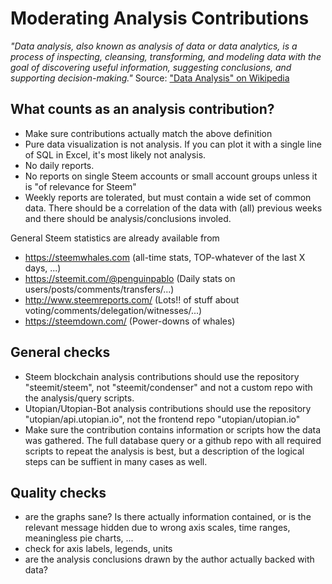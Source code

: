 # Moderating Analysis Contributions

*"Data analysis, also known as analysis of data or data analytics,
is a process of inspecting, cleansing, transforming, and modeling
data with the goal of discovering useful information, suggesting
conclusions, and supporting decision-making."*
Source: ["Data Analysis" on Wikipedia](https://en.wikipedia.org/wiki/Data_analysis)

## What counts as an analysis contribution?

* Make sure contributions actually match the above definition
* Pure data visualization is not analysis. If you can plot it
with a single line of SQL in Excel, it's most likely not analysis.
* No daily reports.
* No reports on single Steem accounts or small account groups unless it
is "of relevance for Steem"
* Weekly reports are tolerated, but must contain a wide set of common
data. There should be a correlation of the data with (all) previous
weeks and there should be analysis/conclusions involed.

General Steem statistics are already available from
* https://steemwhales.com (all-time stats, TOP-whatever of the last X days, ...)
* https://steemit.com/@penguinpablo (Daily stats on users/posts/comments/transfers/...)
* http://www.steemreports.com/ (Lots!! of stuff about voting/comments/delegation/witnesses/...)
* https://steemdown.com/ (Power-downs of whales)

## General checks

* Steem blockchain analysis contributions should use the repository
"steemit/steem", not "steemit/condenser" and not a custom repo with
the analysis/query scripts.
* Utopian/Utopian-Bot analysis contributions should use the repository
"utopian/api.utopian.io", not the frontend repo "utopian/utopian.io"
* Make sure the contribution contains information or scripts how 
the data was gathered. The full database query or a github repo 
with all required scripts to repeat the analysis is best, but a
description of the logical steps can be suffient in many cases as well.

## Quality checks

* are the graphs sane? Is there actually information contained, or is the 
relevant message hidden due to wrong axis scales, time ranges, meaningless
pie charts, ...
* check for axis labels, legends, units
* are the analysis conclusions drawn by the author actually backed with data?
